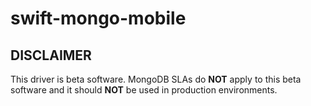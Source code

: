 # swift-mongo-mobile

## DISCLAIMER

This driver is beta software. MongoDB SLAs do **NOT** apply to this beta software and it should **NOT** be used in production environments.
